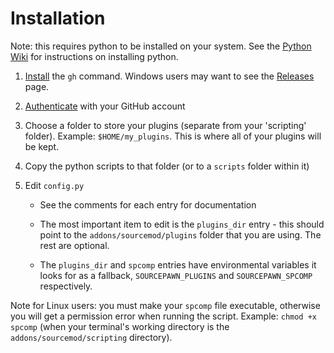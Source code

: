 # Installation

Note: this requires python to be installed on your system.  See the [Python Wiki](https://wiki.python.org/moin/BeginnersGuide/Download) for instructions on installing python.

1. [Install](https://github.com/cli/cli#installation) the `gh` command. Windows users may want to see the [Releases](https://github.com/cli/cli/releases/) page.

2. [Authenticate](https://cli.github.com/manual/gh_auth_login) with your GitHub account

3. Choose a folder to store your plugins (separate from your 'scripting' folder). Example: `$HOME/my_plugins`. This is where all of your plugins will be kept.

4. Copy the python scripts to that folder (or to a `scripts` folder within it)

5. Edit `config.py`
   
   - See the comments for each entry for documentation
   
   - The most important item to edit is the `plugins_dir` entry - this should point to the `addons/sourcemod/plugins` folder that you are using. The rest are optional.
   
   - The `plugins_dir` and `spcomp` entries have environmental variables it looks for as a fallback, `SOURCEPAWN_PLUGINS` and `SOURCEPAWN_SPCOMP` respectively.

Note for Linux users: you must make your `spcomp` file executable, otherwise you will get a permission error when running the script. Example: `chmod +x spcomp` (when your terminal's working directory is the `addons/sourcemod/scripting` directory).
